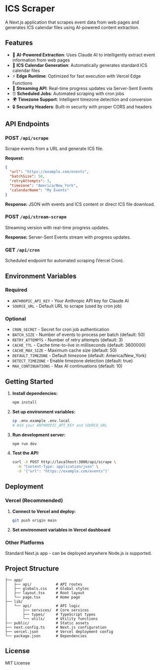 # ICS Scraper

A Next.js application that scrapes event data from web pages and generates ICS calendar files using AI-powered content extraction.

## Features

- 🤖 **AI-Powered Extraction**: Uses Claude AI to intelligently extract event information from web pages
- 📅 **ICS Calendar Generation**: Automatically generates standard ICS calendar files
- ⚡ **Edge Runtime**: Optimized for fast execution with Vercel Edge Functions
- 🔄 **Streaming API**: Real-time progress updates via Server-Sent Events
- ⏰ **Scheduled Jobs**: Automated scraping with cron jobs
- 🌍 **Timezone Support**: Intelligent timezone detection and conversion
- 🔒 **Security Headers**: Built-in security with proper CORS and headers

## API Endpoints

### POST `/api/scrape`
Scrape events from a URL and generate ICS file.

**Request:**
```json
{
  "url": "https://example.com/events",
  "batchSize": 50,
  "retryAttempts": 3,
  "timezone": "America/New_York",
  "calendarName": "My Events"
}
```

**Response:** JSON with events and ICS content or direct ICS file download.

### POST `/api/stream-scrape`
Streaming version with real-time progress updates.

**Response:** Server-Sent Events stream with progress updates.

### GET `/api/cron`
Scheduled endpoint for automated scraping (Vercel Cron).

## Environment Variables

### Required
- `ANTHROPIC_API_KEY` - Your Anthropic API key for Claude AI
- `SOURCE_URL` - Default URL to scrape (used by cron job)

### Optional
- `CRON_SECRET` - Secret for cron job authentication
- `BATCH_SIZE` - Number of events to process per batch (default: 50)
- `RETRY_ATTEMPTS` - Number of retry attempts (default: 3)
- `CACHE_TTL` - Cache time-to-live in milliseconds (default: 3600000)
- `CACHE_MAX_SIZE` - Maximum cache size (default: 50)
- `DEFAULT_TIMEZONE` - Default timezone (default: America/New_York)
- `DETECT_TIMEZONE` - Enable timezone detection (default: true)
- `MAX_CONTINUATIONS` - Max AI continuations (default: 10)

## Getting Started

1. **Install dependencies:**
   ```bash
   npm install
   ```

2. **Set up environment variables:**
   ```bash
   cp .env.example .env.local
   # Add your ANTHROPIC_API_KEY and SOURCE_URL
   ```

3. **Run development server:**
   ```bash
   npm run dev
   ```

4. **Test the API:**
   ```bash
   curl -X POST http://localhost:3000/api/scrape \
     -H "Content-Type: application/json" \
     -d '{"url": "https://example.com/events"}'
   ```

## Deployment

### Vercel (Recommended)

1. **Connect to Vercel and deploy:**
   ```bash
   git push origin main
   ```

2. **Set environment variables in Vercel dashboard**

### Other Platforms

Standard Next.js app - can be deployed anywhere Node.js is supported.

## Project Structure

```
├── app/
│   ├── api/           # API routes
│   ├── globals.css    # Global styles
│   ├── layout.tsx     # Root layout
│   └── page.tsx       # Home page
├── lib/
│   └── api/           # API logic
│       ├── services/  # Core services
│       ├── types/     # TypeScript types
│       └── utils/     # Utility functions
├── public/            # Static assets
├── next.config.ts     # Next.js configuration
├── vercel.json        # Vercel deployment config
└── package.json       # Dependencies
```

## License

MIT License
